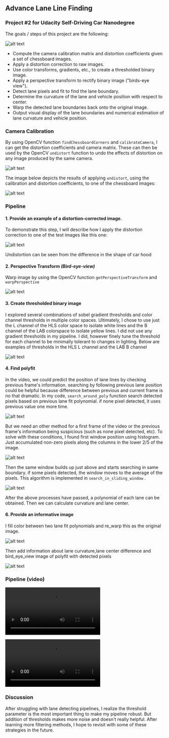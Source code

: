 
## Advance Lane Line Finding
### Project #2 for Udacity Self-Driving Car Nanodegree

The goals / steps of this project are the following:

![alt text](./examples/12_printed_info_image.png)

* Compute the camera calibration matrix and distortion coefficients given a set of chessboard images.
* Apply a distortion correction to raw images.
* Use color transforms, gradients, etc., to create a thresholded binary image.
* Apply a perspective transform to rectify binary image ("birds-eye view").
* Detect lane pixels and fit to find the lane boundary.
* Determine the curvature of the lane and vehicle position with respect to center.
* Warp the detected lane boundaries back onto the original image.
* Output visual display of the lane boundaries and numerical estimation of lane curvature and vehicle position.

### Camera Calibration
By using OpenCV function `findChessboardCorners` and `calibrateCamera`, I can get the distortion coefficients and camera matrix. These can then be used by the OpenCV `undistort` function to undo the effects of distortion on any image produced by the same camera.

![alt text](./examples/1_cali_chessboard.png)

The image below depicts the results of applying `undistort`, using the calibration and distortion coefficients, to one of the chessboard images:

![alt text](./examples/2_undistorted_chess.png)

### Pipeline
#### 1. Provide an example of a distortion-corrected image.
To demonstrate this step, I will describe how I apply the distortion correction to one of the test images like this one:

![alt text](./examples/4_undistorted_image.png)

Undistortion can be seen from the difference in the shape of car hood
#### 2. Perspective Transform *(Bird-eye-view)* 
Warp image by using the OpenCV function ` getPerspectiveTransform ` and `warpPerspective`

![alt text](./examples/5_Warped_image.png)


#### 3.  Create thresholded binary image
I explored several combinations of sobel gradient thresholds and color channel thresholds in multiple color spaces. 
Ultimately, I chose to use just the L channel of the HLS color space to isolate white lines and the B channel of the LAB colorspace to isolate yellow lines. I did not use any gradient thresholds in my pipeline. I did, however finely tune the threshold for each channel to be minimally tolerant to changes in lighting. Below are examples of thresholds in the HLS L channel and the LAB B channel

![alt text](./examples/6_thres_image.png)


#### 4. Find polyfit 
In the video, we could predict the position of lane lines by checking previous frame's information. 
searching by following previous lane position could be helpful because difference between previous and current frame is no that dramatic.
In my code, `search_around_poly` function search detected pixels based on previous lane fit polynomial.
if none pixel detected, it uses previous value one more time. 

![alt text](./examples/9_polyfound.png)

But we need an other method for a first frame of the video or the previous frame's information being suspicious (such as none pixel detected, etc). To solve with these conditions, I found first window position using histogram. Just accumulated non-zero pixels along the columns in the lower 2/5 of the image.

![alt text](./examples/7_find_hist.png)

Then the same window builds up just above and starts searching in same boundary. if some pixels detected, the window moves to the average of the pixels.
This algorithm is implemented in `search_in_sliding_window` .

![alt text](./examples/8_sliding_window.png)

After the above processes have passed, a polynomial of each lane can be obtained. Then we can calculate curvature and lane center. 
#### 6. Provide an informative image
I fill color between two lane fit polynomials and re_warp this as the original image.

![alt text](./examples/11_unwarped_image.png)

Then add information about lane curvature,lane center difference and bird_eye_view image of polyfit with detected pixels

![alt text](./examples/12_printed_info_image.png)


### Pipeline (video)
![Link](./output_videos/project_video_s.mp4)

![Link](./output_videos/challenge_video.mp4)

### Discussion

After struggling with lane detecting pipelines, I realize the threshold parameter is the most important thing to make my pipeline robust.
But addition of thresholds makes more noise and doesn't really helpful.
After learning more filtering methods, I hope to revisit with some of these strategies in the future.
